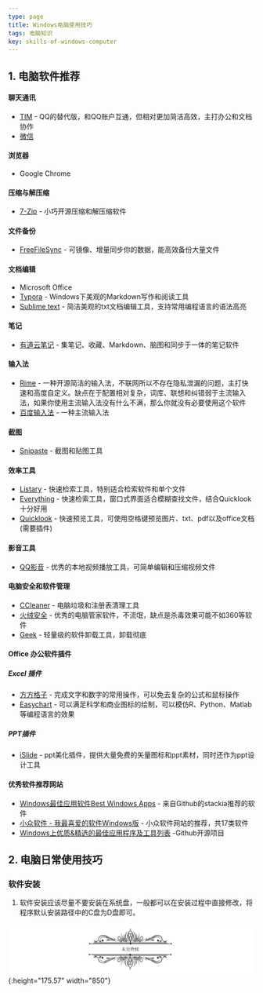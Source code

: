 ```yaml
---
type: page
title: Windows电脑使用技巧
tags: 电脑知识
key: skills-of-windows-computer
---
```


<!--more-->
##  1. 电脑软件推荐

#### 聊天通讯
- [TIM](<https://office.qq.com/>) - QQ的替代版，和QQ账户互通，但相对更加简洁高效，主打办公和文档协作
- [微信](<https://weixin.qq.com/>)
#### 浏览器
- Google Chrome
#### 压缩与解压缩
- [7-Zip](<https://www.7-zip.org/>) - 小巧开源压缩和解压缩软件 
#### 文件备份
- [FreeFileSync](<https://freefilesync.org/>) -  可镜像、增量同步你的数据，能高效备份大量文件
#### 文档编辑
- Microsoft Office
- [Typora](https://www.typora.io/) - Windows下美观的Markdown写作和阅读工具
- [Sublime text](http://www.sublimetext.com/) - 简洁美观的txt文档编辑工具，支持常用编程语言的语法高亮
#### 笔记
- [有道云笔记](note.youdao.com) - 集笔记、收藏、Markdown、脑图和同步于一体的笔记软件
#### 输入法
- [Rime](https://rime.im/) - 一种开源简洁的输入法，不联网所以不存在隐私泄漏的问题，主打快速和高度自定义。缺点在于配置相对复杂，词库、联想和纠错弱于主流输入法，如果你使用主流输入法没有什么不满，那么你就没有必要使用这个软件
- [百度输入法](https://shurufa.baidu.com/) - 一种主流输入法
#### 截图
- [Snipaste](https://www.snipaste.com/) - 截图和贴图工具
#### 效率工具
- [Listary](https://www.listary.com/) - 快速检索工具，特别适合检索软件和单个文件
- [Everything](https://www.voidtools.com/zh-cn/) - 快速检索工具，窗口式界面适合模糊查找文件，结合Quicklook十分好用
- [Quicklook](https://www.microsoft.com/en-us/p/quicklook/9nv4bs3l1h4s) -  快速预览工具，可使用空格键预览图片、txt、pdf以及office文档(需要插件)
#### 影音工具
- [QQ影音](http://player.qq.com/) - 优秀的本地视频播放工具，可简单编辑和压缩视频文件
#### 电脑安全和软件管理
- [CCleaner](https://www.ccleaner.com/) - 电脑垃圾和注册表清理工具
- [火绒安全](https://www.huorong.cn/) - 优秀的电脑管家软件，不流氓，缺点是杀毒效果可能不如360等软件
- [Geek](https://geekuninstaller.com/) - 轻量级的软件卸载工具，卸载彻底
#### Office 办公软件插件
##### Excel 插件
- [方方格子](http://www.ffcell.com/) - 完成文字和数字的常用操作，可以免去复杂的公式和鼠标操作
- [Easychart](http://easychart.github.io/) - 可以满足科学和商业图标的绘制，可以模仿R、Python、Matlab等编程语言的效果
##### PPT插件
- [iSlide](https://www.islide.cc/) - ppt美化插件，提供大量免费的矢量图标和ppt素材，同时还作为ppt设计工具
#### 优秀软件推荐网站
- [Windows最佳应用软件Best Windows Apps](https://github.com/stackia/best-windows-apps)  - 来自Github的stackia推荐的软件
- [小众软件 - 我最喜爱的软件Windows版](http://love.appinn.com/)  -  小众软件网站的推荐，共17类软件
- [Windows上优质&精选的最佳应用程序及工具列表](https://github.com/Awesome-Windows/Awesome/blob/master/README-cn.md#%E5%A4%87%E4%BB%BD) -Github开源项目
## 2. 电脑日常使用技巧
### 软件安装
1. 软件安装应该尽量不要安装在系统盘，一般都可以在安装过程中直接修改，将程序默认安装路径中的C盘为D盘即可。


![](https://raw.githubusercontent.com/qbycs/qbycs.github.io/master/image/blog/fengexian.jpg){:height="175.57" width="850"}